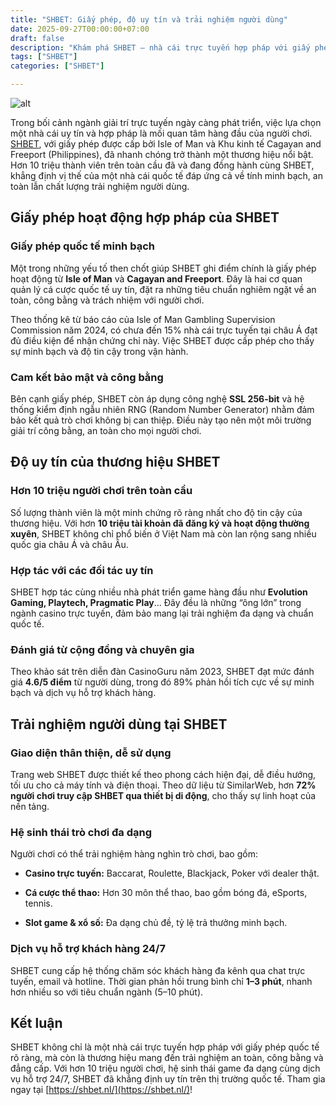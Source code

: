 ```yaml
---
title: "SHBET: Giấy phép, độ uy tín và trải nghiệm người dùng"
date: 2025-09-27T00:00:00+07:00
draft: false
description: "Khám phá SHBET – nhà cái trực tuyến hợp pháp với giấy phép quốc tế, uy tín hơn 10 triệu người chơi tin tưởng và trải nghiệm đẳng cấp."
tags: ["SHBET"]
categories: ["SHBET"]

---
```

![alt](https://i.postimg.cc/grFM74Ck/shbetnl.jpg)

 Trong bối cảnh ngành giải trí trực tuyến ngày càng phát triển, việc lựa chọn một nhà cái uy tín và hợp pháp là mối quan tâm hàng đầu của người chơi. [SHBET](https://shbet.nl/), với giấy phép được cấp bởi Isle of Man và Khu kinh tế Cagayan and Freeport (Philippines), đã nhanh chóng trở thành một thương hiệu nổi bật. Hơn 10 triệu thành viên trên toàn cầu đã và đang đồng hành cùng SHBET, khẳng định vị thế của một nhà cái quốc tế đáp ứng cả về tính minh bạch, an toàn lẫn chất lượng trải nghiệm người dùng.

## Giấy phép hoạt động hợp pháp của SHBET

### Giấy phép quốc tế minh bạch

Một trong những yếu tố then chốt giúp SHBET ghi điểm chính là giấy phép hoạt động từ **Isle of Man** và **Cagayan and Freeport**. Đây là hai cơ quan quản lý cá cược quốc tế uy tín, đặt ra những tiêu chuẩn nghiêm ngặt về an toàn, công bằng và trách nhiệm với người chơi.

Theo thống kê từ báo cáo của Isle of Man Gambling Supervision Commission năm 2024, có chưa đến 15% nhà cái trực tuyến tại châu Á đạt đủ điều kiện để nhận chứng chỉ này. Việc SHBET được cấp phép cho thấy sự minh bạch và độ tin cậy trong vận hành.

### Cam kết bảo mật và công bằng

Bên cạnh giấy phép, SHBET còn áp dụng công nghệ **SSL 256-bit** và hệ thống kiểm định ngẫu nhiên RNG (Random Number Generator) nhằm đảm bảo kết quả trò chơi không bị can thiệp. Điều này tạo nên một môi trường giải trí công bằng, an toàn cho mọi người chơi.

## Độ uy tín của thương hiệu SHBET

### Hơn 10 triệu người chơi trên toàn cầu

Số lượng thành viên là một minh chứng rõ ràng nhất cho độ tin cậy của thương hiệu. Với hơn **10 triệu tài khoản đã đăng ký và hoạt động thường xuyên**, SHBET không chỉ phổ biến ở Việt Nam mà còn lan rộng sang nhiều quốc gia châu Á và châu Âu.

### Hợp tác với các đối tác uy tín

SHBET hợp tác cùng nhiều nhà phát triển game hàng đầu như **Evolution Gaming, Playtech, Pragmatic Play**… Đây đều là những “ông lớn” trong ngành casino trực tuyến, đảm bảo mang lại trải nghiệm đa dạng và chuẩn quốc tế.

### Đánh giá từ cộng đồng và chuyên gia

Theo khảo sát trên diễn đàn CasinoGuru năm 2023, SHBET đạt mức đánh giá **4.6/5 điểm** từ người dùng, trong đó 89% phản hồi tích cực về sự minh bạch và dịch vụ hỗ trợ khách hàng.

## Trải nghiệm người dùng tại SHBET

### Giao diện thân thiện, dễ sử dụng

Trang web SHBET được thiết kế theo phong cách hiện đại, dễ điều hướng, tối ưu cho cả máy tính và điện thoại. Theo dữ liệu từ SimilarWeb, hơn **72% người chơi truy cập SHBET qua thiết bị di động**, cho thấy sự linh hoạt của nền tảng.

### Hệ sinh thái trò chơi đa dạng

Người chơi có thể trải nghiệm hàng nghìn trò chơi, bao gồm:

*   **Casino trực tuyến:** Baccarat, Roulette, Blackjack, Poker với dealer thật.
    
*   **Cá cược thể thao:** Hơn 30 môn thể thao, bao gồm bóng đá, eSports, tennis.
    
*   **Slot game & xổ số:** Đa dạng chủ đề, tỷ lệ trả thưởng minh bạch.
    

### Dịch vụ hỗ trợ khách hàng 24/7

SHBET cung cấp hệ thống chăm sóc khách hàng đa kênh qua chat trực tuyến, email và hotline. Thời gian phản hồi trung bình chỉ **1–3 phút**, nhanh hơn nhiều so với tiêu chuẩn ngành (5–10 phút).

## Kết luận

SHBET không chỉ là một nhà cái trực tuyến hợp pháp với giấy phép quốc tế rõ ràng, mà còn là thương hiệu mang đến trải nghiệm an toàn, công bằng và đẳng cấp. Với hơn 10 triệu người chơi, hệ sinh thái game đa dạng cùng dịch vụ hỗ trợ 24/7, SHBET đã khẳng định uy tín trên thị trường quốc tế. Tham gia ngay tại [https://shbet.nl/](https://shbet.nl/)!